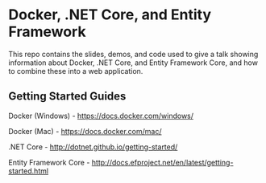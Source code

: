 Docker, .NET Core, and Entity Framework
=======================================

This repo contains the slides, demos, and code used to give a talk showing
information about Docker, .NET Core, and Entity Framework Core, and how to
combine these into a web application.

## Getting Started Guides

Docker (Windows) - https://docs.docker.com/windows/ 

Docker (Mac) - https://docs.docker.com/mac/ 

.NET Core - http://dotnet.github.io/getting-started/

Entity Framework Core - http://docs.efproject.net/en/latest/getting-started.html
